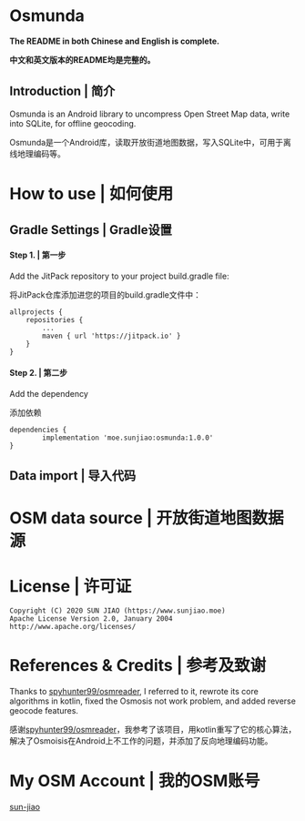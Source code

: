 # Osmunda
**The README in both Chinese and English is complete.**

**中文和英文版本的README均是完整的。**

## Introduction | 简介

Osmunda is an Android library to uncompress Open Street Map data, write into SQLite, for offline geocoding. 

Osmunda是一个Android库，读取开放街道地图数据，写入SQLite中，可用于离线地理编码等。

# How to use | 如何使用

## Gradle Settings | Gradle设置

#### Step 1. | 第一步

Add the JitPack repository to your project build.gradle file:

将JitPack仓库添加进您的项目的build.gradle文件中：

	allprojects {
		repositories {
			...
			maven { url 'https://jitpack.io' }
		}
	}

#### Step 2. | 第二步

Add the dependency

添加依赖

	dependencies {
	        implementation 'moe.sunjiao:osmunda:1.0.0'
	}

## Data import | 导入代码

  

# OSM data source | 开放街道地图数据源

# License | 许可证

    Copyright (C) 2020 SUN JIAO (https://www.sunjiao.moe)
    Apache License Version 2.0, January 2004
    http://www.apache.org/licenses/


# References & Credits | 参考及致谢

Thanks to [spyhunter99/osmreader](https://github.com/spyhunter99/osmreader), I referred to it, rewrote its core algorithms in kotlin, fixed the Osmosis not work problem, and added reverse geocode features.

感谢[spyhunter99/osmreader](https://github.com/spyhunter99/osmreader)，我参考了该项目，用kotlin重写了它的核心算法，解决了Osmoisis在Android上不工作的问题，并添加了反向地理编码功能。

# My OSM Account | 我的OSM账号

[sun-jiao](https://www.openstreetmap.org/user/sun-jiao)
